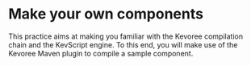 # Make your own components

This practice aims at making you familiar with the Kevoree compilation chain and the KevScript engine. To this end, you will make use of the Kevoree Maven plugin to compile a sample component.